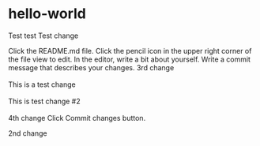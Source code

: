 # hello-world

Test test
Test change 


Click the README.md file.
Click the  pencil icon in the upper right corner of the file view to edit.
In the editor, write a bit about yourself.
Write a commit message that describes your changes.
3rd change<br><br>
This is a test change
<br>
<br>
This is test change #2 
<br>
<br>
4th change
Click Commit changes button.

2nd change
